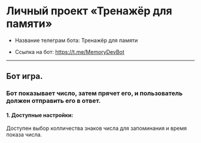 # Личный проект «Тренажёр для памяти»

- Название телеграм бота: Тренажёр для памяти

- Ссылка на бот: https://t.me/MemoryDevBot

---

## **Бот игра.**

### Бот показывает число, затем прячет его, и пользователь должен отправить его в ответ.

#### 1. Доступные настройки:

Доступен выбор колличества знаков числа для запоминания и время показа числа.
